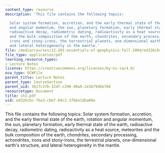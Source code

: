 ```yaml
---
content_type: resource
description: 'This file contains the following topics:

  Solar system formation, accretion, and the early thermal state of the earth, rotation
  and angular momentum, the sun, planetary formation, early thermal state of the earth,
  radioactive decay, radiometric dating, radioactivity as a heat source, meteorites
  and the bulk composition of the earth, chondrites, secondary processing, achondrites,
  irons and stony-irons, the terrestrial planets, one-dimensional earth''s structure,
  and lateral heterogeneity in the mantle.'
file: /media/courses/12-201-essentials-of-geophysics-fall-2004/ed326cbc7ba3cbbfb0c21fb6a1dba00a_ch1.pdf
file_type: application/pdf
learning_resource_types:
- Lecture Notes
license: https://creativecommons.org/licenses/by-nc-sa/4.0/
ocw_type: OCWFile
parent_title: Lecture Notes
parent_type: CourseSection
parent_uid: 3b17c37b-32df-c290-d9a0-2e3b79dbb70d
resourcetype: Document
title: ch1.pdf
uid: ed326cbc-7ba3-cbbf-b0c2-1fb6a1dba00a
---
```

This file contains the following topics:
Solar system formation, accretion, and the early thermal state of the earth, rotation and angular momentum, the sun, planetary formation, early thermal state of the earth, radioactive decay, radiometric dating, radioactivity as a heat source, meteorites and the bulk composition of the earth, chondrites, secondary processing, achondrites, irons and stony-irons, the terrestrial planets, one-dimensional earth's structure, and lateral heterogeneity in the mantle.